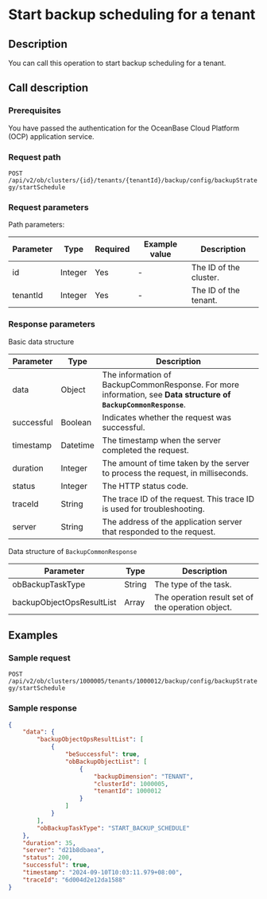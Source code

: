 # Start backup scheduling for a tenant

## Description

You can call this operation to start backup scheduling for a tenant.

## Call description

### Prerequisites

You have passed the authentication for the OceanBase Cloud Platform (OCP) application service.

### Request path

`POST /api/v2/ob/clusters/{id}/tenants/{tenantId}/backup/config/backupStrategy/startSchedule`

### Request parameters

Path parameters:

|  Parameter  |  Type  |  Required  |  Example value  |  Description  |
|-----------|---------|---------|---------|--------|
|  id        |  Integer  |  Yes    |  -   | The ID of the cluster.  |
|  tenantId  |  Integer  |  Yes    |  -   | The ID of the tenant.  |

### Response parameters

Basic data structure

|  Parameter  |  Type  | Description                               |
|-------|--------|-----------------------------------|
|  data  |  Object  | The information of BackupCommonResponse. For more information, see **Data structure of `BackupCommonResponse`**. |
|   successful   |  Boolean | Indicates whether the request was successful.                          |
|   timestamp  |   Datetime   | The timestamp when the server completed the request.                     |
| duration | Integer | The amount of time taken by the server to process the request, in milliseconds.                  |
| status | Integer | The HTTP status code.            |
| traceId | String | The trace ID of the request. This trace ID is used for troubleshooting.             |
| server | String | The address of the application server that responded to the request.                    |

Data structure of `BackupCommonResponse`

|  Parameter  |  Type  |  Description  |
|-------|--------|-------|
| obBackupTaskType  | String    | The type of the task.  |
| backupObjectOpsResultList | Array   | The operation result set of the operation object.  |

## Examples

### Sample request

`POST /api/v2/ob/clusters/1000005/tenants/1000012/backup/config/backupStrategy/startSchedule`

### Sample response

```JSON
{
    "data": {
        "backupObjectOpsResultList": [
            {
                "beSuccessful": true,
                "obBackupObjectList": [
                    {
                        "backupDimension": "TENANT",
                        "clusterId": 1000005,
                        "tenantId": 1000012
                    }
                ]
            }
        ],
        "obBackupTaskType": "START_BACKUP_SCHEDULE"
    },
    "duration": 35,
    "server": "d21b8dbaea",
    "status": 200,
    "successful": true,
    "timestamp": "2024-09-10T10:03:11.979+08:00",
    "traceId": "6d004d2e12da1588"
}
```
